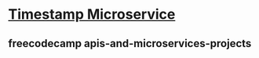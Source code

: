 
# [Timestamp Microservice](https://www.freecodecamp.org/learn/apis-and-microservices/apis-and-microservices-projects/timestamp-microservice)   

## freecodecamp apis-and-microservices-projects
